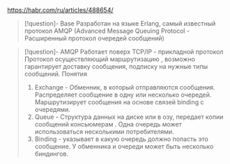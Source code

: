 https://habr.com/ru/articles/488654/

>[!question]- Base
>Разработан на языке Erlang, самый известный протокол AMQP (Advanced Message Queuing Protocol - Расширенный протокол очередей сообщений)

>[!question]- AMQP
>Работает поверх TCP/IP - прикладной протокол
> Протокол осуществляющий маршрутизацию , возможно гарантирует доставку сообщения, подписку на нужные типы сообщений.
> Понятия
> 1. Exchange - Обменник, в который отправляются сообщения. Распределяет сообщение в одну или несколько очередей. Маршрутизирует сообщения на основе связей binding с очередями.
> 2. Queue - Структура данных на диске или в озу, передает копии сообщений консьюмерам . Одна очередь может использоваться несколькими потребителями.
> 3. Binding -  указывает в какую очередь должно попасть это сообщение. У обменника и очереди может быть несколько биндингов.
